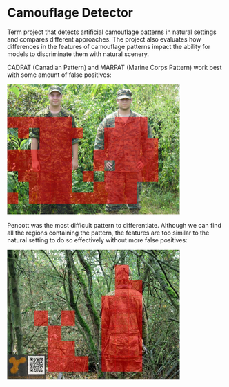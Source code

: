 # Camouflage Detector
Term project that detects artificial camouflage patterns in natural settings and compares different approaches.
The project also evaluates how differences in the features of camouflage patterns impact the ability for models to discriminate them with natural scenery.

CADPAT (Canadian Pattern) and MARPAT (Marine Corps Pattern) work best with some amount of false positives:

<img src="https://github.com/skapura/camouflage-detector/blob/master/cadpat_marpat_output.jpg" width=400 height=300>

Pencott was the most difficult pattern to differentiate.  Although we can find all the regions containing the pattern, the features are too similar to the natural setting to do so effectively without more false positives:

<img src="https://github.com/skapura/camouflage-detector/blob/master/pencott_train_output.jpg" width=400 height=300>
